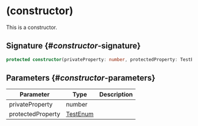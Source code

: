 # (constructor)

This is a constructor.  

## Signature {#_constructor_-signature}

```typescript
protected constructor(privateProperty: number, protectedProperty: TestEnum);
```

## Parameters {#_constructor_-parameters}


| Parameter | Type | Description |
|  --- | --- | --- |
|  privateProperty | number |  |
|  protectedProperty | [TestEnum](docs/simple-suite-test/testenum-enum) |  |

